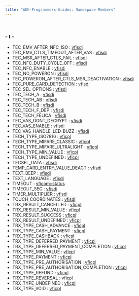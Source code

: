 ```yaml
---
title: "ADK-Programmers-Guides: Namespace Members"
---
```


 

### - t -

- TEC_EMV_AFTER_NFC_ISO : <a href="namespacevfisdi.md#af8fdc1631dd205cd2006934477f761bead8a562ba5a0fbbee4dfd7a0ab9fd70d9">vfisdi</a>
- TEC_EMV_CTLS_TIMEOUT_AFTER_VAS : <a href="namespacevfisdi.md#af8fdc1631dd205cd2006934477f761bea11b813b75ee51247f6e4b59f6c84531e">vfisdi</a>
- TEC_MSR_AFTER_CTLS_FAIL : <a href="namespacevfisdi.md#af8fdc1631dd205cd2006934477f761beabd80be2bceff078efa3094409ad32316">vfisdi</a>
- TEC_NFC_DUTY_CYCLE_OFF : <a href="namespacevfisdi.md#af8fdc1631dd205cd2006934477f761bea66c942a1e0be10a882638a922dcd35cd">vfisdi</a>
- TEC_NFC_ENABLE : <a href="namespacevfisdi.md#af8fdc1631dd205cd2006934477f761bea913c0175e7ec8559b6636512441431c5">vfisdi</a>
- TEC_NO_POWERON : <a href="namespacevfisdi.md#af8fdc1631dd205cd2006934477f761beac29f4f23c96dab076c0ce60dbe7028ff">vfisdi</a>
- TEC_POWERON_AFTER_CTLS_MSR_DEACTIVATION : <a href="namespacevfisdi.md#af8fdc1631dd205cd2006934477f761bea171be9622c713ba08cd88a38eb7ee089">vfisdi</a>
- TEC_PURE_CARD_DETECTION : <a href="namespacevfisdi.md#af8fdc1631dd205cd2006934477f761bea6c864955113d8690594c7623e1e7793b">vfisdi</a>
- TEC_SEL_OPTIONS : <a href="namespacevfisdi.md#ac9842112c341daedac40f79bbfdd65a4a14a904f4ea57b1c7f9c9bfe15fd7a4e6">vfisdi</a>
- TEC_TECH_A : <a href="namespacevfisdi.md#a7517b629597bd1d709d208633e0c15b1ad8dba59893fa2e053b734834ed82fdd6">vfisdi</a>
- TEC_TECH_AB : <a href="namespacevfisdi.md#a7517b629597bd1d709d208633e0c15b1abedced9623cb00b03292b707ae06c90b">vfisdi</a>
- TEC_TECH_B : <a href="namespacevfisdi.md#a7517b629597bd1d709d208633e0c15b1a9f17e65a448fecd639f516d8512894ae">vfisdi</a>
- TEC_TECH_F_DEP : <a href="namespacevfisdi.md#a7517b629597bd1d709d208633e0c15b1a2422294cb27dc2347ecc32d39fa0960a">vfisdi</a>
- TEC_TECH_FELICA : <a href="namespacevfisdi.md#a7517b629597bd1d709d208633e0c15b1acbe7e066490c7272252017876fde5372">vfisdi</a>
- TEC_VAS_DONT_DECRYPT : <a href="namespacevfisdi.md#af8fdc1631dd205cd2006934477f761beab2f7f90c89f939aebac6677c4a0b3d00">vfisdi</a>
- TEC_VAS_ENABLE : <a href="namespacevfisdi.md#af8fdc1631dd205cd2006934477f761bea5cba0b21c58bba77fa9debb9e89c40b6">vfisdi</a>
- TEC_VAS_HANDLE_LED_BUZZ : <a href="namespacevfisdi.md#af8fdc1631dd205cd2006934477f761beae5ab39ceb86ff5183c56237c44260b65">vfisdi</a>
- TECH_TYPE_ISO7816 : <a href="namespacevficpl.md#a1c203ac3c282fe7696ce695935e2b5dca239f60140c3e28771a22f59c83fed4e8">vficpl</a>
- TECH_TYPE_MIFARE_CLASSIC : <a href="namespacevficpl.md#a1c203ac3c282fe7696ce695935e2b5dca5dd330b60714e956ae967b6a1e021f0e">vficpl</a>
- TECH_TYPE_MIFARE_ULTRALIGHT : <a href="namespacevficpl.md#a1c203ac3c282fe7696ce695935e2b5dca6d218ee88f58c18c28310d00b57993f9">vficpl</a>
- TECH_TYPE_MIN_VALUE : <a href="namespacevficpl.md#a1c203ac3c282fe7696ce695935e2b5dcac5a65639585b536f37777f79406af14d">vficpl</a>
- TECH_TYPE_UNDEFINED : <a href="namespacevficpl.md#a1c203ac3c282fe7696ce695935e2b5dca4ccc6b41ad2600ced68dfeb148b23cf2">vficpl</a>
- TECSEL_DATA : <a href="namespacevfisdi.md#ac9842112c341daedac40f79bbfdd65a4a3b2864363762b4f011df9d22da9656eb">vfisdi</a>
- TEMP_CARD_ENTRY_VALUE_DEACT : <a href="namespacevfisdi.md#ac9842112c341daedac40f79bbfdd65a4a21898fcfeae0c3d9e2be91f32b988999">vfisdi</a>
- TEXT_BEEP : <a href="namespacevfisdi.md#ac9842112c341daedac40f79bbfdd65a4a6e9a64db3ab02b89b27785eae06df08e">vfisdi</a>
- TEXT_LANGUAGE : <a href="namespacevfisdi.md#ac9842112c341daedac40f79bbfdd65a4a0f2a6e8ae4ab5b23e829d561f22a967b">vfisdi</a>
- TIMEOUT : <a href="namespacevficom_1_1status.md#ae7ba2f563df916ce3ce6be92a19d2bbcaad9dee005a3d0f9137b2ac1e0869f89b">vficom::status</a>
- TIMEOUT_SEC : <a href="namespacevfisdi.md#ac9842112c341daedac40f79bbfdd65a4a40d4b0518ba79e8fb70f8284615f806a">vfisdi</a>
- TIMER_MULTIPLIER : <a href="namespacevfisdi.md#ac9842112c341daedac40f79bbfdd65a4a826bd7e2c9e7dd88cf61481fa90ab772">vfisdi</a>
- TOUCH_COORDINATES : <a href="namespacevfisdi.md#ac9842112c341daedac40f79bbfdd65a4a674b3872b2142938c985307a7d7ea76e">vfisdi</a>
- TRX_RESULT_CANCELLED : <a href="namespacevficpl.md#affde3f05c6a4a5092ccd40ec3e830d43a838dd830728627f70f8214d27d5c20ce">vficpl</a>
- TRX_RESULT_MIN_VALUE : <a href="namespacevficpl.md#affde3f05c6a4a5092ccd40ec3e830d43abbadbf8eba95d9a193040157896529c5">vficpl</a>
- TRX_RESULT_SUCCESS : <a href="namespacevficpl.md#affde3f05c6a4a5092ccd40ec3e830d43a9d468b203514876d033fb5d0897719f4">vficpl</a>
- TRX_RESULT_UNDEFINED : <a href="namespacevficpl.md#affde3f05c6a4a5092ccd40ec3e830d43aa728f7be1f30330de91724598e48c351">vficpl</a>
- TRX_TYPE_CASH_ADVANCE : <a href="namespacevficpl.md#aa7a2e64697569804f14626bbb2649a58aff0710c0e5dd208cccfd86da620a99e3">vficpl</a>
- TRX_TYPE_CASH_PAYMENT : <a href="namespacevficpl.md#aa7a2e64697569804f14626bbb2649a58afe81d94cb9377bccf3c1412d602018a4">vficpl</a>
- TRX_TYPE_CASHBACK : <a href="namespacevficpl.md#aa7a2e64697569804f14626bbb2649a58a6f7ff053755d76095c8522e545d8b1c9">vficpl</a>
- TRX_TYPE_DEFERRED_PAYMENT : <a href="namespacevficpl.md#aa7a2e64697569804f14626bbb2649a58aec2452e792b76e52b9927dc91447d24b">vficpl</a>
- TRX_TYPE_DEFERRED_PAYMENT_COMPLETION : <a href="namespacevficpl.md#aa7a2e64697569804f14626bbb2649a58a1e62629897315391e5de35fc048375b1">vficpl</a>
- TRX_TYPE_MIN_VALUE : <a href="namespacevficpl.md#aa7a2e64697569804f14626bbb2649a58ac9cf59a5cdefcf034807f0f020df4f2a">vficpl</a>
- TRX_TYPE_PAYMENT : <a href="namespacevficpl.md#aa7a2e64697569804f14626bbb2649a58af270ea53198f751c6402d0a8d90cca55">vficpl</a>
- TRX_TYPE_PRE_AUTHORISATION : <a href="namespacevficpl.md#aa7a2e64697569804f14626bbb2649a58a77669dabacaa14496ba6a2201700ee79">vficpl</a>
- TRX_TYPE_PRE_AUTHORISATION_COMPLETION : <a href="namespacevficpl.md#aa7a2e64697569804f14626bbb2649a58a4895cde5668e8f442bd2af653a99d574">vficpl</a>
- TRX_TYPE_REFUND : <a href="namespacevficpl.md#aa7a2e64697569804f14626bbb2649a58a22871ee1fd2d70ab6c6ac05d02ab8a27">vficpl</a>
- TRX_TYPE_REVERSAL : <a href="namespacevficpl.md#aa7a2e64697569804f14626bbb2649a58ae6bbf21e449163eef511de208b8d345a">vficpl</a>
- TRX_TYPE_UNDEFINED : <a href="namespacevficpl.md#aa7a2e64697569804f14626bbb2649a58a1ba076296397909c41255f4114341d79">vficpl</a>
- TRX_TYPE_VOID : <a href="namespacevficpl.md#aa7a2e64697569804f14626bbb2649a58add9aeec252d4fd2d5faf318b8044c079">vficpl</a>
